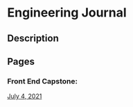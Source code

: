 # Engineering Journal

## Description

## Pages
### Front End Capstone:
[July 4, 2021](https://github.com/IMayCode/Engineering-Journal-HR/blob/master/2021-06-04.md)
